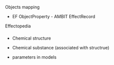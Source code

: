 Objects mapping

* EF ObjectProperty - AMBIT EffectRecord


Effectopedia
###

* Chemical structure

* Chemical substance (associated with structrue)

* parameters in models


````